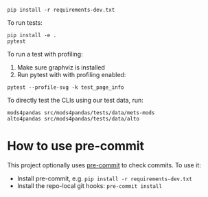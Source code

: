 ```
pip install -r requirements-dev.txt
```

To run tests:
```
pip install -e .
pytest
```

To run a test with profiling:

1. Make sure graphviz is installed
2. Run pytest with with profiling enabled:
  ```
  pytest --profile-svg -k test_page_info
  ```

To directly test the CLIs using our test data, run:

```
mods4pandas src/mods4pandas/tests/data/mets-mods
alto4pandas src/mods4pandas/tests/data/alto
```


# How to use pre-commit

This project optionally uses [pre-commit](https://pre-commit.com) to check commits. To use it:

- Install pre-commit, e.g. `pip install -r requirements-dev.txt`
- Install the repo-local git hooks: `pre-commit install`
